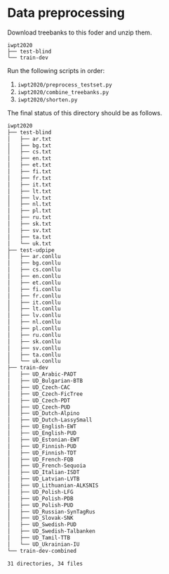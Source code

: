 # Data preprocessing

Download treebanks to this foder and unzip them.

```
iwpt2020
├── test-blind
└── train-dev
```

Run the following scripts in order:

1. `iwpt2020/preprocess_testset.py`
2. `iwpt2020/combine_treebanks.py`
3. `iwpt2020/shorten.py`

The final status of this directory should be as follows.

```bash
iwpt2020
├── test-blind
│   ├── ar.txt
│   ├── bg.txt
│   ├── cs.txt
│   ├── en.txt
│   ├── et.txt
│   ├── fi.txt
│   ├── fr.txt
│   ├── it.txt
│   ├── lt.txt
│   ├── lv.txt
│   ├── nl.txt
│   ├── pl.txt
│   ├── ru.txt
│   ├── sk.txt
│   ├── sv.txt
│   ├── ta.txt
│   └── uk.txt
├── test-udpipe
│   ├── ar.conllu
│   ├── bg.conllu
│   ├── cs.conllu
│   ├── en.conllu
│   ├── et.conllu
│   ├── fi.conllu
│   ├── fr.conllu
│   ├── it.conllu
│   ├── lt.conllu
│   ├── lv.conllu
│   ├── nl.conllu
│   ├── pl.conllu
│   ├── ru.conllu
│   ├── sk.conllu
│   ├── sv.conllu
│   ├── ta.conllu
│   └── uk.conllu
├── train-dev
│   ├── UD_Arabic-PADT
│   ├── UD_Bulgarian-BTB
│   ├── UD_Czech-CAC
│   ├── UD_Czech-FicTree
│   ├── UD_Czech-PDT
│   ├── UD_Czech-PUD
│   ├── UD_Dutch-Alpino
│   ├── UD_Dutch-LassySmall
│   ├── UD_English-EWT
│   ├── UD_English-PUD
│   ├── UD_Estonian-EWT
│   ├── UD_Finnish-PUD
│   ├── UD_Finnish-TDT
│   ├── UD_French-FQB
│   ├── UD_French-Sequoia
│   ├── UD_Italian-ISDT
│   ├── UD_Latvian-LVTB
│   ├── UD_Lithuanian-ALKSNIS
│   ├── UD_Polish-LFG
│   ├── UD_Polish-PDB
│   ├── UD_Polish-PUD
│   ├── UD_Russian-SynTagRus
│   ├── UD_Slovak-SNK
│   ├── UD_Swedish-PUD
│   ├── UD_Swedish-Talbanken
│   ├── UD_Tamil-TTB
│   └── UD_Ukrainian-IU
└── train-dev-combined

31 directories, 34 files
```